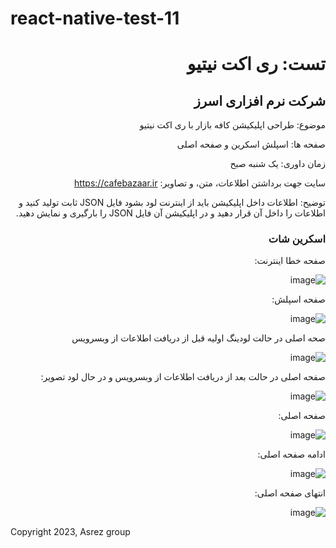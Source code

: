 # react-native-test-11

<div dir="rtl">

<h1>تست: ری اکت نیتیو</h1>
<h2>شرکت نرم افزاری اسرز</h2>

موضوع: طراحی اپلیکیشن کافه بازار  با ری اکت نیتیو

صفحه ها: اسپلش اسکرین و صفحه اصلی

زمان داوری: یک شنبه صبح

سایت جهت برداشتن اطلاعات، متن، و تصاویر: https://cafebazaar.ir

توضیح: اطلاعات داخل اپلیکیشن باید از اینترنت لود بشود فایل JSON ثابت تولید کنید و اطلاعات را داخل آن قرار دهید و در اپلیکیشن آن فایل JSON را بارگیری و نمایش دهید.


<h3>اسکرین شات</h3>

صفحه خطا اینترنت:

![image](https://github.com/Asrez/react-native-test-11/assets/2658040/a00348c5-9e24-4b6a-a3c2-df5546f6dc89)

صفحه اسپلش:

![image](https://github.com/Asrez/react-native-test-11/assets/2658040/d9c4f90c-da27-48fe-bf04-9f1a8a8f4f19)

صحه اصلی در حالت لودینگ اولیه قبل از دریافت اطلاعات از وبسرویس

![image](https://github.com/Asrez/react-native-test-11/assets/2658040/f2018a99-660f-4eec-83a6-800dbeecacd6)

صفحه اصلی در حالت بعد از دریافت اطلاعات از وبسرویس و در حال لود تصویر:

![image](https://github.com/Asrez/react-native-test-11/assets/2658040/d46ec28f-a4f8-4a32-89e0-8a3934a2c8c2)

صفحه اصلی:

![image](https://github.com/Asrez/react-native-test-11/assets/2658040/41d19461-8fda-4972-9810-1a5485f92eb7)

ادامه صفحه اصلی:

![image](https://github.com/Asrez/react-native-test-10/assets/2658040/00c9cbd8-b835-4b1e-a9c1-0a9b562a42f8)

انتهای صفحه اصلی:

![image](https://github.com/Asrez/react-native-test-11/assets/2658040/c1e5faee-4471-4d13-832a-e3a5c06b4d61)

</div>

Copyright 2023, Asrez group
